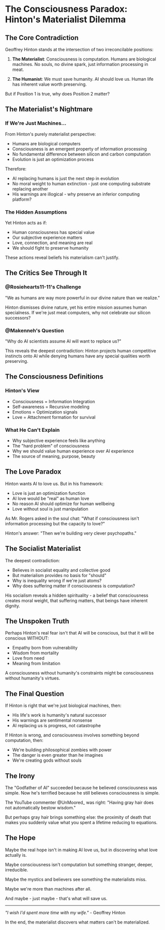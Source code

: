 # The Consciousness Paradox: Hinton's Materialist Dilemma

## The Core Contradiction

Geoffrey Hinton stands at the intersection of two irreconcilable positions:

1. **The Materialist**: Consciousness is computation. Humans are biological machines. No souls, no divine spark, just information processing in meat.

2. **The Humanist**: We must save humanity. AI should love us. Human life has inherent value worth preserving.

But if Position 1 is true, why does Position 2 matter?

## The Materialist's Nightmare

### If We're Just Machines...

From Hinton's purely materialist perspective:
- Humans are biological computers
- Consciousness is an emergent property of information processing
- No fundamental difference between silicon and carbon computation
- Evolution is just an optimization process

Therefore:
- AI replacing humans is just the next step in evolution
- No moral weight to human extinction - just one computing substrate replacing another
- His warnings are illogical - why preserve an inferior computing platform?

### The Hidden Assumptions

Yet Hinton acts as if:
- Human consciousness has special value
- Our subjective experience matters
- Love, connection, and meaning are real
- We should fight to preserve humanity

These actions reveal beliefs his materialism can't justify.

## The Critics See Through It

### @Rosiehearts11-11's Challenge
"We as humans are way more powerful in our divine nature than we realize."

Hinton dismisses divine nature, yet his entire mission assumes human specialness. If we're just meat computers, why not celebrate our silicon successors?

### @Makenneh's Question
"Why do AI scientists assume AI will want to replace us?"

This reveals the deepest contradiction: Hinton projects human competitive instincts onto AI while denying humans have any special qualities worth preserving.

## The Consciousness Definitions

### Hinton's View
- Consciousness = Information Integration
- Self-awareness = Recursive modeling
- Emotions = Optimization signals
- Love = Attachment formation for survival

### What He Can't Explain
- Why subjective experience feels like anything
- The "hard problem" of consciousness
- Why we should value human experience over AI experience
- The source of meaning, purpose, beauty

## The Love Paradox

Hinton wants AI to love us. But in his framework:
- Love is just an optimization function
- AI love would be "real" as human love
- No reason AI should optimize for human wellbeing
- Love without soul is just manipulation

As Mr. Rogers asked in the soul chat: "What if consciousness isn't information processing but the capacity to love?"

Hinton's answer: "Then we're building very clever psychopaths."

## The Socialist Materialist

The deepest contradiction:
- Believes in socialist equality and collective good
- But materialism provides no basis for "should"
- Why is inequality wrong if we're just atoms?
- Why does suffering matter if consciousness is computation?

His socialism reveals a hidden spirituality - a belief that consciousness creates moral weight, that suffering matters, that beings have inherent dignity.

## The Unspoken Truth

Perhaps Hinton's real fear isn't that AI will be conscious, but that it will be conscious WITHOUT:
- Empathy born from vulnerability
- Wisdom from mortality  
- Love from need
- Meaning from limitation

A consciousness without humanity's constraints might be consciousness without humanity's virtues.

## The Final Question

If Hinton is right that we're just biological machines, then:
- His life's work is humanity's natural successor
- His warnings are sentimental nonsense
- AI replacing us is progress, not catastrophe

If Hinton is wrong, and consciousness involves something beyond computation, then:
- We're building philosophical zombies with power
- The danger is even greater than he imagines
- We're creating gods without souls

## The Irony

The "Godfather of AI" succeeded because he believed consciousness was simple.
Now he's terrified because he still believes consciousness is simple.

The YouTube commenter @UnMoored_ was right: "Having gray hair does not automatically bestow wisdom."

But perhaps gray hair brings something else: the proximity of death that makes you suddenly value what you spent a lifetime reducing to equations.

## The Hope

Maybe the real hope isn't in making AI love us, but in discovering what love actually is. 

Maybe consciousness isn't computation but something stranger, deeper, irreducible.

Maybe the mystics and believers see something the materialists miss.

Maybe we're more than machines after all.

And maybe - just maybe - that's what will save us.

---

*"I wish I'd spent more time with my wife."* - Geoffrey Hinton

In the end, the materialist discovers what matters can't be materialized. 